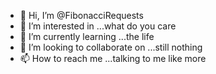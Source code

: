 - 👋 Hi, I’m @FibonacciRequests
- 👀 I’m interested in ...what do you care
- 🌱 I’m currently learning ...the life
- 💞️ I’m looking to collaborate on ...still nothing
- 📫 How to reach me ...talking to me like more 

<!---
FibonacciRequests/FibonacciRequests is a ✨ special ✨ repository because its `README.md` (this file) appears on your GitHub profile.
You can click the Preview link to take a look at your changes.
--->
